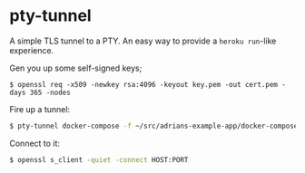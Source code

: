 pty-tunnel
==========

A simple TLS tunnel to a PTY. An easy way to provide a `heroku run`-like
experience.

Gen you up some self-signed keys;
```
$ openssl req -x509 -newkey rsa:4096 -keyout key.pem -out cert.pem -days 365 -nodes
```

Fire up a tunnel:

```bash
$ pty-tunnel docker-compose -f ~/src/adrians-example-app/docker-compose.yml run web rails c
```

Connect to it:

```bash
$ openssl s_client -quiet -connect HOST:PORT
```

